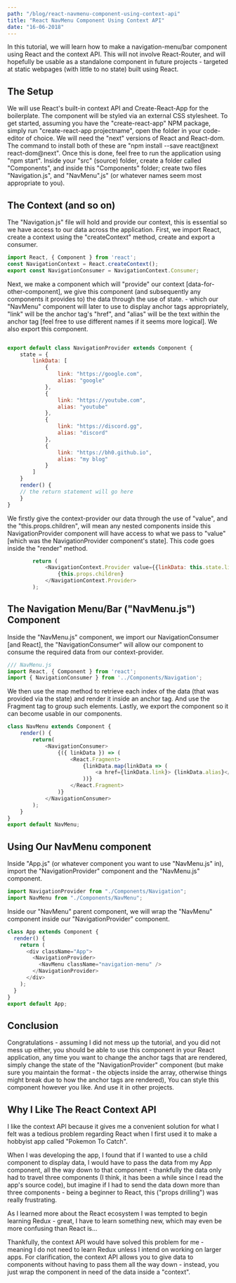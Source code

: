 ```yaml
--- 
path: "/blog/react-navmenu-component-using-context-api"
title: "React NavMenu Component Using Context API" 
date: "16-06-2018" 
---
```


In this tutorial, we will learn how to make a navigation-menu/bar component using React and the context API. This will not involve React-Router, and will hopefully be usable as a standalone component in future projects - targeted at static webpages (with little to no state) built using React. 
<!-- more --> 

## The Setup 
We will use React's built-in context API and Create-React-App for the boilerplate. The component will be styled via an external CSS stylesheet. To get started, assuming you have the "create-react-app" NPM package, simply run "create-react-app projectname", open the folder in your code-editor of choice. 
We will need the "next" versions of React and React-dom. The command to install both of these are "npm install --save react@next react-dom@next". Once this is done, feel free to run the application using "npm start". Inside your "src" (source) folder, create a folder called "Components", and inside this "Components" folder; create two files "Navigation.js", and "NavMenu".js" (or whatever names seem most appropriate to you). 

## The Context (and so on) 
The "Navigation.js" file will hold and provide our context, this is essential so we have access to our data across the application. First, we import React, create a context using the "createContext" method, create and export a consumer. 

```javascript
import React, { Component } from 'react';
const NavigationContext = React.createContext(); 
export const NavigationConsumer = NavigationContext.Consumer; 
```

Next, we  make a component which will "provide" our context [data-for-other-component], we give this component (and subsequently any components it provides to) the data through the use of state. - which our "NavMenu" component will later to use to display anchor tags appropriately, "link" will be the anchor tag's "href", and "alias" will be the text within the anchor tag [feel free to use different names if it seems more logical]. We also export this component. 

```javascript

export default class NavigationProvider extends Component { 
    state = { 
        linkData: [
            { 
                link: "https://google.com", 
                alias: "google" 
            }, 
            { 
                link: "https://youtube.com", 
                alias: "youtube" 
            }, 
            { 
                link: "https://discord.gg", 
                alias: "discord" 
            }, 
            { 
                link: "https://bh0.github.io", 
                alias: "my blog" 
            } 
        ] 
    } 
    render() { 
	// the return statement will go here 
    }
}
```

We firstly give the context-provider our data through the use of "value", and the "this.props.children", will mean any nested components inside this NavigationProvider component will have access to what we pass to "value" [which was the NavigationProvider component's state]. This code goes inside the "render" method. 

```javascript
        return (
            <NavigationContext.Provider value={{linkData: this.state.linkData}}> 
                {this.props.children}
            </NavigationContext.Provider> 
        );    
```

## The Navigation Menu/Bar ("NavMenu.js") Component  
Inside the "NavMenu.js" component, we import our NavigationConsumer [and React], the "NavigationConsumer" will allow our component to consume the required data from our context-provider. 
```javascript 
/// NavMenu.js 
import React, { Component } from 'react';
import { NavigationConsumer } from '../Components/Navigation'; 
```

We then use the map method to retrieve each index of the data (that was provided via the state) and render it inside an anchor tag. And use the Fragment tag to group such elements. Lastly, we export the component so it can become usable in our components. 

```javascript 
class NavMenu extends Component { 
    render() { 
        return( 
            <NavigationConsumer>
                {({ linkData }) => (
                    <React.Fragment>
                        {linkData.map(linkData => (
                            <a href={linkData.link}> {linkData.alias}</a>
                        ))}
                    </React.Fragment> 
                )} 
            </NavigationConsumer>
        ); 
    } 
} 
export default NavMenu; 
```

## Using Our NavMenu component 
Inside "App.js" (or whatever component you want to use "NavMenu.js" in), import the "NavigationProvider" component and the "NavMenu.js" component. 

```javascript
import NavigationProvider from "./Components/Navigation"; 
import NavMenu from "./Components/NavMenu"; 
```

Inside our "NavMenu" parent component, we will wrap the "NavMenu" component inside our "NavigationProvider" component. 

```javascript
class App extends Component { 
  render() { 
    return (
      <div className="App"> 
        <NavigationProvider> 
          <NavMenu className="navigation-menu" />           
        </NavigationProvider> 
      </div> 
    );
  } 
}
export default App;
```

## Conclusion 
Congratulations - assuming I did not mess up the tutorial, and you did not mess up either, you should be able to use this component in your React application, any time you want to change the anchor tags that are rendered, simply change the state of the "NavigationProvider" component (but make sure you maintain the format - the objects inside the array, otherwise things might break due to how the anchor tags are rendered), You can style this component however you like.  And use it in other projects. 

## Why I Like The React Context API 
I like the context API because it gives me a convenient solution for what I felt was a tedious problem regarding React when I first used it to make a hobbyist app called "Pokemon To Catch". 

When I was developing the app, I found that if I wanted to use a child component to display data, I would have to pass the data from my App component, all the way down to that component - thankfully the data only had to travel three components (I think, it has been a while since I read the app's source code), but imagine if I had to send the data down more than three components - being a beginner to React, this ("props drilling") was really frustrating. 

As I learned more about the React ecosystem I was tempted to begin learning Redux - great, I have to learn something new, which may even be more confusing than React is... 

Thankfully, the context API would have solved this problem for me - meaning I do not need to learn Redux unless I intend on working on larger apps. For clarification, the context API allows you to give data to components without having to pass them all the way down - instead, you just wrap the component in need of the data inside a "context". 

